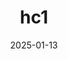 ---  
layout: startup_page  
title: "hc1"  
id: "hc1.com"  
permalink: "/hc1hc1.com01132025/"  
website: "https://www.hc1.com/"  
funding_round: "Growth Round"  
funding_amount: "$6.25M"  
investors: "Health Cloud Capital, A1 Health Ventures, Arsenal Capital Partners"  
about: "hc1 transforms lab data into actionable intelligence, improving patient health outcomes and boosting profitability for healthcare systems. Through advanced analytics and AI, hc1's solutions optimize testing, patient management, and supply chain efficiency, reducing waste and improving diagnoses. The recent acquisition of Accumen further strengthens hc1's market-leading position."  
markets: "Healthtech, AI, Biotechnology, Cloud Computing, CRM, Health Care, Hospital, Internet"  
hq: "Indianapolis, Indiana, United States"  
founded_year: "2011"  
linkedin: "https://www.linkedin.com/company/hc1"  
twitter: "http://twitter.com/hc1dotcom"  
instagram: ""  
facebook: "https://www.facebook.com/hc1dotcom/"  
crunchbase: "https://www.crunchbase.com/organization/hc1-com"  
pitchbook: "https://pitchbook.com/profiles/company/56165-95"  

date_display: "13-Jan-2025"  
date: "2025-01-13"

# SEO Optimization  
meta_title: "hc1 - Growth Round Funding ($6.25M)"  
meta_description: "hc1, hc1 transforms lab data into actionable intelligence, improving patient health outcomes and boosting profitability for healthcare systems. Through adv..."  
meta_keywords: "hc1, Healthtech, AI, Biotechnology, Cloud Computing, CRM, Health Care, Hospital, Internet, Growth Round funding"  
canonical_url: "https://startup.projectstartups.com/hc1hc1.com01132025/"  
---